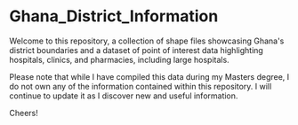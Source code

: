 # Ghana_District_Information

Welcome to this repository, a collection of shape files showcasing Ghana's district boundaries and a dataset of point of interest data highlighting hospitals, clinics, and pharmacies, including large hospitals. 

Please note that while I have compiled this data during my Masters degree, I do not own any of the information contained within this repository. 
I will continue to update it as I discover new and useful information.

Cheers!
